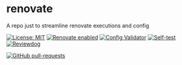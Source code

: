 # renovate

A repo just to streamline renovate executions and config

[![License: MIT](https://img.shields.io/badge/License-MIT-yellow.svg)](https://opensource.org/licenses/MIT)
[![Renovate enabled](https://img.shields.io/badge/renovate-enabled-brightgreen.svg)](https://renovatebot.com/)
[![Config Validator](https://github.com/TheRealArthurDent/renovate/actions/workflows/renovate-config-validator.yaml/badge.svg)](https://github.com/TheRealArthurDent/renovate/actions/workflows/renovate-config-validator.yaml)
[![Self-test](https://github.com/TheRealArthurDent/renovate/actions/workflows/renovate-selftest.yaml/badge.svg)](https://github.com/TheRealArthurDent/renovate/actions/workflows/renovate-selftest.yaml)
[![Reviewdog](https://github.com/TheRealArthurDent/renovate/actions/workflows/reviewdog.yaml/badge.svg)](https://github.com/TheRealArthurDent/renovate/actions/workflows/reviewdog.yaml)

[![GitHub pull-requests](https://img.shields.io/github/issues-pr/TheRealArthurDent/renovate.svg)](https://GitHub.com/TheRealArthurDent/renovate/pull/)
